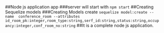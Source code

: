 ##Node js application app
###server will start with `npm start`
##Creating Sequelize models
###Creating Models create
`sequelize model:create --name  conference_room --attributes id_room_pk:integer,room_type:string,serf_id:string,status:string,occupancy:integer,conf_room_no:string`
##It is a complete node js application.
